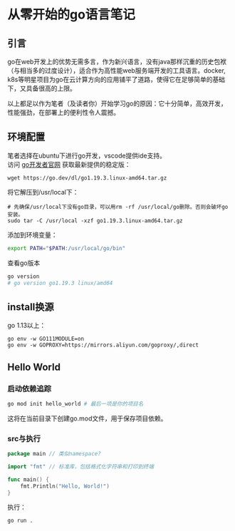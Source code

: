 # 从零开始的go语言笔记

## 引言

go在web开发上的优势无需多言，作为新兴语言，没有java那样沉重的历史包袱（与相当多的过度设计），适合作为高性能web服务端开发的工具语言。docker, k8s等明星项目为go在云计算方向的应用铺平了道路，使得它在足够简单的基础下，又具备很高的上限。  

以上都足以作为笔者（及读者你）开始学习go的原因：它十分简单，高效开发，性能强劲，在部署上的便利性令人震撼。  

## 环境配置

笔者选择在ubuntu下进行go开发，vscode提供ide支持。  
访问 [go开发者官网](https://go.dev/) 获取最新提供的稳定版：

```shell
wget https://go.dev/dl/go1.19.3.linux-amd64.tar.gz
```

将它解压到/usr/local下：

```shell
# 先确保/usr/local下没有go目录，可以用rm -rf /usr/local/go删除。否则会破坏go安装。
sudo tar -C /usr/local -xzf go1.19.3.linux-amd64.tar.gz
```

添加到环境变量：

```sh
export PATH="$PATH:/usr/local/go/bin"
```

查看go版本

```sh
go version
# go version go1.19.3 linux/amd64
```

## install换源

go 1.13以上：

```
go env -w GO111MODULE=on
go env -w GOPROXY=https://mirrors.aliyun.com/goproxy/,direct
```

## Hello World

### 启动依赖追踪

```sh
go mod init hello_world # 最后一项是你的项目名
```

这将在当前目录下创建go.mod文件，用于保存项目依赖。

### src与执行

```go
package main // 类似namespace?

import "fmt" // 标准库，包括格式化字符串和打印到终端

func main() {
	fmt.Println("Hello, World!")
}
```

执行：

```sh
go run .
```
